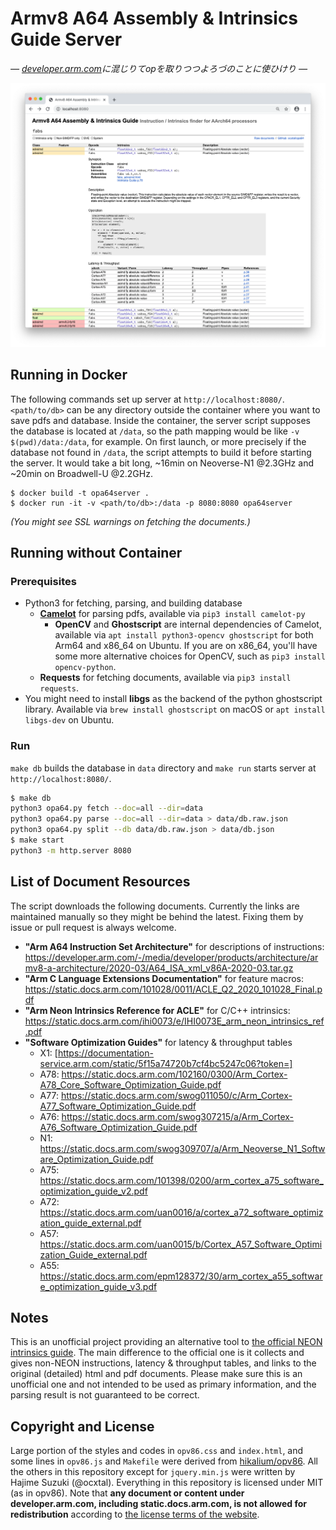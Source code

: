 
# Armv8 A64 Assembly & Intrinsics Guide Server

*— [developer.arm.com](https://developer.arm.com)に混じりてopを取りつつよろづのことに使ひけり —*

![screenshot comes here](./screenshot.png)

## Running in Docker

The following commands set up server at `http://localhost:8080/`.  `<path/to/db>` can be any directory outside the container where you want to save pdfs and database. Inside the container, the server script supposes the database is located at `/data`, so the path mapping would be like `-v $(pwd)/data:/data`, for example. On first launch, or more precisely if the database not found in `/data`, the script attempts to build it before starting the server. It would take a bit long, ~16min on Neoverse-N1 @2.3GHz and ~20min on Broadwell-U @2.2GHz.

```
$ docker build -t opa64server .
$ docker run -it -v <path/to/db>:/data -p 8080:8080 opa64server
```

*(You might see SSL warnings on fetching the documents.)*

## Running without Container

### Prerequisites

* Python3 for fetching, parsing, and building database
  * **[Camelot](https://github.com/camelot-dev/camelot)** for parsing pdfs, available via `pip3 install camelot-py`
    * **OpenCV** and **Ghostscript** are internal dependencies of Camelot, available via `apt install python3-opencv ghostscript` for both Arm64 and x86\_64 on Ubuntu. If you are on x86\_64, you'll have some more alternative choices for OpenCV, such as `pip3 install opencv-python`.
  * **Requests** for fetching documents, available via `pip3 install requests`.
* You might need to install **libgs** as the backend of the python ghostscript library. Available via `brew install ghostscript` on macOS or `apt install libgs-dev` on Ubuntu.

### Run

`make db` builds the database in `data` directory and `make run` starts server at `http://localhost:8080/`.

```bash
$ make db
python3 opa64.py fetch --doc=all --dir=data
python3 opa64.py parse --doc=all --dir=data > data/db.raw.json
python3 opa64.py split --db data/db.raw.json > data/db.json
$ make start
python3 -m http.server 8080
```

## List of Document Resources

The script downloads the following documents. Currently the links are maintained manually so they might be behind the latest. Fixing them by issue or pull request is always welcome.

* **"Arm A64 Instruction Set Architecture"** for descriptions of instructions: https://developer.arm.com/-/media/developer/products/architecture/armv8-a-architecture/2020-03/A64_ISA_xml_v86A-2020-03.tar.gz
* **"Arm C Language Extensions Documentation"** for feature macros: https://static.docs.arm.com/101028/0011/ACLE_Q2_2020_101028_Final.pdf
* **"Arm Neon Intrinsics Reference for ACLE"** for C/C++ intrinsics: https://static.docs.arm.com/ihi0073/e/IHI0073E_arm_neon_intrinsics_ref.pdf
* **"Software Optimization Guides"** for latency & throughput tables
  * X1: [https://documentation-service.arm.com/static/5f15a74720b7cf4bc5247c06?token=]
  * A78: https://static.docs.arm.com/102160/0300/Arm_Cortex-A78_Core_Software_Optimization_Guide.pdf
  * A77: https://static.docs.arm.com/swog011050/c/Arm_Cortex-A77_Software_Optimization_Guide.pdf
  * A76: https://static.docs.arm.com/swog307215/a/Arm_Cortex-A76_Software_Optimization_Guide.pdf
  * N1: https://static.docs.arm.com/swog309707/a/Arm_Neoverse_N1_Software_Optimization_Guide.pdf
  * A75: https://static.docs.arm.com/101398/0200/arm_cortex_a75_software_optimization_guide_v2.pdf
  * A72: https://static.docs.arm.com/uan0016/a/cortex_a72_software_optimization_guide_external.pdf
  * A57: https://static.docs.arm.com/uan0015/b/Cortex_A57_Software_Optimization_Guide_external.pdf
  * A55: https://static.docs.arm.com/epm128372/30/arm_cortex_a55_software_optimization_guide_v3.pdf

## Notes

This is an unofficial project providing an alternative tool to [the official NEON intrinsics guide](https://developer.arm.com/architectures/instruction-sets/simd-isas/neon/intrinsics). The main difference to the official one is it collects and gives non-NEON instructions, latency & throughput tables, and links to the original (detailed) html and pdf documents. Please make sure this is an unofficial one and not intended to be used as primary information, and the parsing result is not guaranteed to be correct.

## Copyright and License

Large portion of the styles and codes in `opv86.css` and `index.html`, and some lines in `opv86.js` and `Makefile` were derived from [hikalium/opv86](https://github.com/hikalium/opv86). All the others in this repository except for `jquery.min.js` were written by Hajime Suzuki (@ocxtal). Everything in this repository is licensed under MIT (as in opv86). Note that **any document or content under developer.arm.com, including static.docs.arm.com, is not allowed for redistribution** according to [the license terms of the website](https://www.arm.com/en/company/policies/terms-and-conditions#our-content).

